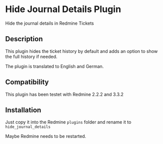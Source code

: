 # Hide Journal Details Plugin

Hide the journal details in Redmine Tickets

## Description

This plugin hides the ticket history by default and adds
an option to show the full history if needed.

The plugin is translated to English and German.

## Compatibility

This plugin has been testet with Redmine 2.2.2 and 3.3.2

## Installation

Just copy it into the Redmine `plugins` folder and rename it to
`hide_journal_details`

Maybe Redmine needs to be restarted.
